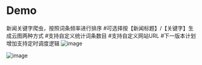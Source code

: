 # Demo
新闻关键字爬虫，按照词条频率进行排序
#可选择按【新闻标题】/【关键字】生成云图两种方式
#支持自定义统计词条数目
#支持自定义网站URL
#下一版本计划增加支持定时调度逻辑
![image](https://github.com/user-attachments/assets/39fb9769-86f0-4703-92b8-20ca0409961a)

![image](https://github.com/user-attachments/assets/ae23883e-d5d0-4805-93e9-5493bcf7a3fa)
